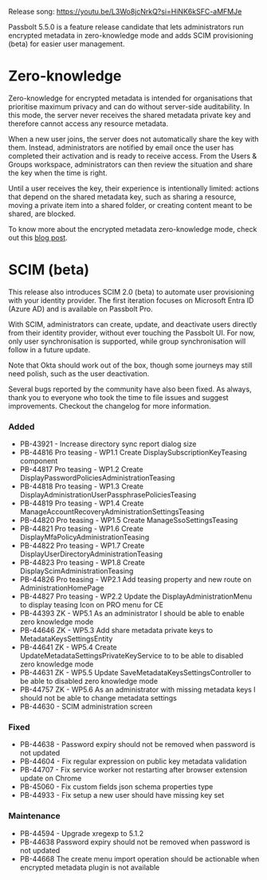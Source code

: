 Release song: https://youtu.be/L3Wo8jcNrkQ?si=HiNK6kSFC-aMFMJe

Passbolt 5.5.0 is a feature release candidate that lets administrators run encrypted metadata in zero-knowledge mode and adds SCIM provisioning (beta) for easier user management.

# Zero-knowledge
Zero-knowledge for encrypted metadata is intended for organisations that prioritise maximum privacy and can do without server-side auditability. In this mode, the server never receives the shared metadata private key and therefore cannot access any resource metadata.

When a new user joins, the server does not automatically share the key with them. Instead, administrators are notified by email once the user has completed their activation and is ready to receive access. From the Users & Groups workspace, administrators can then review the situation and share the key when the time is right.

Until a user receives the key, their experience is intentionally limited: actions that depend on the shared metadata key, such as sharing a resource, moving a private item into a shared folder, or creating content meant to be shared, are blocked.

To know more about the encrypted metadata zero-knowledge mode, check out this [blog post](https://www.passbolt.com/blog/the-road-to-passbolt-v5-encrypted-metadata-and-other-core-security-changes-2).

# SCIM (beta)
This release also introduces SCIM 2.0 (beta) to automate user provisioning with your identity provider. The first iteration focuses on Microsoft Entra ID (Azure AD) and is available on Passbolt Pro.

With SCIM, administrators can create, update, and deactivate users directly from their identity provider, without ever touching the Passbolt UI. For now, only user synchronisation is supported, while group synchronisation will follow in a future update.

Note that Okta should work out of the box, though some journeys may still need polish, such as the user deactivation.

Several bugs reported by the community have also been fixed. As always, thank you to everyone who took the time to file issues and suggest improvements. Checkout the changelog for more information.

### Added
- PB-43921 - Increase directory sync report dialog size
- PB-44816 Pro teasing - WP1.1 Create DisplaySubscriptionKeyTeasing component
- PB-44817 Pro teasing - WP1.2 Create DisplayPasswordPoliciesAdministrationTeasing
- PB-44818 Pro teasing - WP1.3 Create DisplayAdministrationUserPassphrasePoliciesTeasing
- PB-44819 Pro teasing - WP1.4 Create ManageAccountRecoveryAdministrationSettingsTeasing
- PB-44820 Pro teasing - WP1.5 Create ManageSsoSettingsTeasing
- PB-44821 Pro teasing - WP1.6 Create DisplayMfaPolicyAdministrationTeasing
- PB-44822 Pro teasing - WP1.7 Create DisplayUserDirectoryAdministrationTeasing
- PB-44823 Pro teasing - WP1.8 Create DisplayScimAdministrationTeasing
- PB-44826 Pro teasing - WP2.1 Add teasing property and new route on AdministrationHomePage
- PB-44827 Pro teasing - WP2.2 Update the DisplayAdministrationMenu to display teasing Icon on PRO menu for CE
- PB-44393 ZK - WP5.1 As an administrator I should be able to enable zero knowledge mode
- PB-44646 ZK - WP5.3 Add share metadata private keys to MetadataKeysSettingsEntity
- PB-44641 ZK - WP5.4 Create UpdateMetadataSettingsPrivateKeyService to to be able to disabled zero knowledge mode
- PB-44631 ZK - WP5.5 Update SaveMetadataKeysSettingsController to be able to disabled zero knowledge mode
- PB-44757 ZK - WP5.6 As an administrator with missing metadata keys I should not be able to change metadata settings
- PB-44630 - SCIM administration screen

### Fixed
- PB-44638 - Password expiry should not be removed when password is not updated
- PB-44604 - Fix regular expression on public key metadata validation
- PB-44707 - Fix service worker not restarting after browser extension update on Chrome
- PB-45060 - Fix custom fields json schema properties type
- PB-44933 - Fix setup a new user should have missing key set

### Maintenance
- PB-44594 - Upgrade xregexp to 5.1.2
- PB-44638 Password expiry should not be removed when password is not updated
- PB-44668 The create menu import operation should be actionable when encrypted metadata plugin is not available
